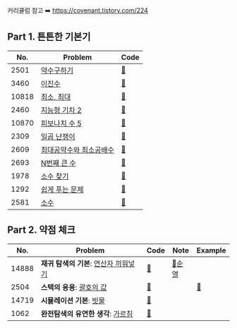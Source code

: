 커리큘럼 참고 ➡️ https://covenant.tistory.com/224

## Part 1. 튼튼한 기본기
| No.   | Problem                                              | Code                                                                                 |
|-------|------------------------------------------------------|--------------------------------------------------------------------------------------|
| 2501  | [약수구하기](https://www.acmicpc.net/problem/2501)        | [📝](https://github.com/miseongk/Algorithm/blob/master/BAEKJOON/Part/Part1/2501.py)  |
| 3460  | [이진수](https://www.acmicpc.net/problem/3460)          | [📝](https://github.com/miseongk/Algorithm/blob/master/BAEKJOON/Part/Part1/3460.py)  |
 | 10818 | [최소, 최대](https://www.acmicpc.net/problem/10818)      | [📝](https://github.com/miseongk/Algorithm/blob/master/BAEKJOON/Part/Part1/10818.py) |
| 2460  | [지능형 기차 2](https://www.acmicpc.net/problem/2460)     | [📝](https://github.com/miseongk/Algorithm/blob/master/BAEKJOON/Part/Part1/2460.py)  |
| 10870 | [피보나치 수 5](https://www.acmicpc.net/problem/10870)    | [📝](https://github.com/miseongk/Algorithm/blob/master/BAEKJOON/Part/Part1/10870.py) |
| 2309 | [일곱 난쟁이](https://www.acmicpc.net/problem/2309)       | [📝](https://github.com/miseongk/Algorithm/blob/master/BAEKJOON/Part/Part1/2309.py)  |
| 2609 | [최대공약수와 최소공배수](https://www.acmicpc.net/problem/2609) | [📝](https://github.com/miseongk/Algorithm/blob/master/BAEKJOON/Part/Part1/2609.py)  |
 | 2693 | [N번째 큰 수](https://www.acmicpc.net/problem/2693)      | [📝](https://github.com/miseongk/Algorithm/blob/master/BAEKJOON/Part/Part1/2693.py)  |
 | 1978 | [소수 찾기](https://www.acmicpc.net/problem/1978)        | [📝](https://github.com/miseongk/Algorithm/blob/master/BAEKJOON/Part/Part1/1978.py)  |
| 1292 | [쉽게 푸는 문제](https://www.acmicpc.net/problem/1292)     | [📝](https://github.com/miseongk/Algorithm/blob/master/BAEKJOON/Part/Part1/1292.py)  |
| 2581 | [소수](https://www.acmicpc.net/problem/2581)           | [📝](https://github.com/miseongk/Algorithm/blob/master/BAEKJOON/Part/Part1/2581.py)  |

## Part 2. 약점 체크
| No.   | Problem                                                          | Code                                                                                 | Note                                                                          | Example                                                                                |
|-------|------------------------------------------------------------------|--------------------------------------------------------------------------------------|-------------------------------------------------------------------------------|----------------------------------------------------------------------------------------|
| 14888 | **재귀 탐색의 기본**: [연산자 끼워넣기](https://www.acmicpc.net/problem/14888) | [📝](https://github.com/miseongk/Algorithm/blob/master/BAEKJOON/Part/Part2/14888.py) | [📓순열](https://github.com/miseongk/Algorithm/blob/master/Note/Permutation.md) |                                                                                        |
| 2504  | **스택의 응용**: [괄호의 값](https://www.acmicpc.net/problem/2504)        | [📝](https://github.com/miseongk/Algorithm/blob/master/BAEKJOON/Part/Part2/2504.py)  |                                                                               | [🤔](https://github.com/miseongk/Algorithm/blob/master/BAEKJOON/Part/Part2/2504_ex.py) | 
| 14719 | **시뮬레이션 기본**: [빗물](https://www.acmicpc.net/problem/14719)        | [📝](https://github.com/miseongk/Algorithm/blob/master/BAEKJOON/Part/Part2/14719.py) |                                                                                 |                                                                                        |
| 1062  | **완전탐색의 유연한 생각**: [가르침](https://www.acmicpc.net/problem/1062) | [📝]()                                                                               |                                                                               |                                                                                        |